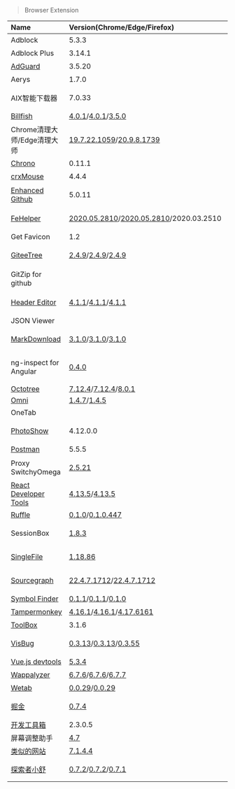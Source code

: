 > Browser Extension

| Name                        | Version(Chrome/Edge/Firefox)                                   | Description                         |
| :-------------------------- | :------------------------------------------------------------- | :---------------------------------- |
| Adblock                     | 5.3.3                                                          | 最佳广告拦截工具                    |
| Adblock Plus                | 3.14.1                                                         | 广告拦截                            |
| [AdGuard]                   | 3.5.20                                                         | 广告拦截器                          |
| Aerys                       | 1.7.0                                                          | 窗口标签管理器                      |
| AIX智能下载器               | 7.0.33                                                         | 高效实现网页内容的嗅探和下载        |
| [Billfish]                  | [4.0.1][BF-Chrome]/[4.0.1][BF-Edge]/[3.5.0][BF-Firefox]        | 免费素材管理工具                    |
| Chrome清理大师/Edge清理大师 | [19.7.22.1059][CM-Chrome]/[20.9.8.1739][CM-Edge]               | 一键清理浏览器垃圾                  |
| [Chrono]                    | 0.11.1                                                         | 下载管理器                          |
| [crxMouse]                  | 4.4.4                                                          | 鼠标手势                            |
| [Enhanced Github]           | 5.0.11                                                         | 提供GitHub附加组件的浏览器扩展      |
| [FeHelper]                  | [2020.05.2810][FH-Chrome]/[2020.05.2810][FH-Edge]/2020.03.2510 | Web开发者常用工具集                 |
| Get Favicon                 | 1.2                                                            | 获取网页的favicon                   |
| [GiteeTree]                 | [2.4.9][GT-Chrome]/[2.4.9][GT-Edge]/[2.4.9][GT-Firefox]        | 基于Octotree的码云文件树插件        |
| GitZip for github           |                                                                | 高速下载GitHub项目文件夹            |
| [Header Editor]             | [4.1.1][HE-Chrome]/[4.1.1][HE-Edge]/[4.1.1][HE-Firefox]        | 基于规则修改请求/响应头，进行重定向 |
| JSON Viewer                 |                                                                | 方便查看Json结构                    |
| [MarkDownload]              | [3.1.0][MD-Chrome]/[3.1.0][MD-Edge]/[3.1.0][MD-Firefox]        | 把HTML格式自动转换成Markdown格式    |
| ng-inspect for Angular      | [0.4.0][ng-inspect-for-angular-Chrome]                         | 用于调试Angular(1.x/4+/lvy)应用程序 |
| [Octotree]                  | [7.12.4][OT-Chrome]/[7.12.4][OT-Edge]/[8.0.1][OT-Firefox]      | GitHub Code Tree                    |
| [Omni]                      | [1.4.7][Omni-Chrome]/[1.4.5][Omni-Firefox]                     |                                     |
| OneTab                      |                                                                | 一键合并Tab                         |
| [PhotoShow]                 | 4.12.0.0                                                       | 悬浮快速查看网页原图                |
| [Postman]                   | 5.5.5                                                          | 网络API测试工具                     |
| Proxy SwitchyOmega          | [2.5.21][PS-Chrome]                                            | 快捷地管理和切换代理设置            |
| [React Developer Tools]     | [4.13.5][React-Chrome]/[4.13.5][React-Edge]                    | React开发工具                       |
| [Ruffle]                    | [0.1.0][Ruffle-Chrome]/[0.1.0.447][Ruffle-Firefox]             | Flash模拟器                         |
| SessionBox                  | [1.8.3][SB-Chrome]                                             | 在同个浏览器上多个账号无缝切换登录  |
| [SingleFile]                | [1.18.86][SingleFile-Chrome]                                   | 把网页完整保存到本地                |
| [Sourcegraph]               | [22.4.7.1712][SG-Chrome]/[22.4.7.1712][SG-Firefox]             | Web代码搜索浏览工具                 |
| [Symbol Finder]             | [0.1.1][SF-Chrome]/[0.1.1][SF-Edge]/[0.1.0][SF-Firefox]        | 轻松浏览和插入图标                  |
| [Tampermonkey]              | [4.16.1][TM-Chrome]/[4.16.1][TM-Edge]/[4.17.6161][TM-Firefox]  | 用户脚本管理器                      |
| [ToolBox]                   | 3.1.6                                                          | 常用工具                            |
| [VisBug]                    | [0.3.13][VB-Chrome]/[0.3.13][VB-Edge]/[0.3.55][VB-Firefox]     | 谷歌开源的网页设计分析调试插件      |
| [Vue.js devtools]           | [5.3.4][VD-Chrome]                                             | Vue开发工具                         |
| [Wappalyzer]                | [6.7.6][W-Chrome]/[6.7.6][W-Edge]/[6.7.7][W-Firefox]           | 识别网站技术栈                      |
| [Wetab]                     | [0.0.29][WT-Chrome]/[0.0.29][WT-Edge]                          | 小组件新标签页                      |
| [掘金]                      | [0.7.4][JJ-Edge]                                               | 聚合优质内容·快捷工具·常用网址      |
| [开发工具箱]                | 2.3.0.5                                                        | 软件开发小工具合集                  |
| 屏幕调整助手                | [4.7][屏幕调整助手-Chrome]                                     | 更改屏幕的大小                      |
| [类似的网站]                | [7.1.4.4][similar-Chrome]                                      | 发现相关网站                        |
| [探索者小舒]                | [0.7.2][XS-Chrome]/[0.7.2][XS-Edge]/[0.7.1][XS-Firefox]        | 强大快捷的搜索切换工具              |

[AdGuard]: https://adguard.com/zh_cn/adguard-browser-extension/overview.html '跳转主页'
[Billfish]: https://www.billfish.cn/ '跳转主页'
[BF-Chrome]: https://chrome.google.com/webstore/detail/billfish-free-material-ma/piohkopmiebhgodfkcfcmjbmgkcnjnmf '跳转Google Store'
[BF-Edge]: https://microsoftedge.microsoft.com/addons/detail/billfish-%E5%85%8D%E8%B4%B9%E7%B4%A0%E6%9D%90%E7%AE%A1%E7%90%86%E5%B7%A5%E5%85%B7v3/kjjmbhmmbfgbaannpbpoaabponeogaop?hl=zh-CN '跳转Microsoft Store'
[BF-Firefox]: https://addons.mozilla.org/zh-CN/firefox/addon/billfish-%E5%85%8D%E8%B4%B9%E5%9B%BE%E7%89%87%E7%AE%A1%E7%90%86%E9%87%87%E9%9B%86%E6%8F%92%E4%BB%B6/ '跳转Firefox Add-ons'
[CM-Chrome]: https://chrome.google.com/webstore/detail/clean-master-the-best-chr/eagiakjmjnblliacokhcalebgnhellfi '跳转Google Store'
[CM-Edge]: https://microsoftedge.microsoft.com/addons/detail/edge%E6%B8%85%E7%90%86%E5%A4%A7%E5%B8%88%EF%BC%9A%E4%B8%80%E9%94%AE%E6%B8%85%E7%90%86%E6%B5%8F%E8%A7%88%E5%99%A8%E5%9E%83%E5%9C%BE%EF%BC%8C%E8%AE%A9%E4%BD%A0%E7%9A%84edg/nlcebdoehkdiojeahkofcfnolkleembf '跳转Microsoft Store'
[Chrono]: https://www.chronodownloader.net/ '跳转主页'
[crxMouse]: https://crxmouse.com/zh-hans/ '跳转主页'
[Enhanced Github]: https://varunmalhotra.xyz/enhanced-github/ '跳转主页'
[FeHelper]: https://www.baidufe.com/fehelper '跳转主页'
[FH-Chrome]: https://chrome.google.com/webstore/detail/fehelper%E5%89%8D%E7%AB%AF%E5%8A%A9%E6%89%8B/pkgccpejnmalmdinmhkkfafefagiiiad '跳转Google Store'
[FH-Edge]: https://microsoftedge.microsoft.com/addons/detail/fehelper%E5%89%8D%E7%AB%AF%E5%8A%A9%E6%89%8B/feolnkbgcbjmamimpfcnklggdcbgakhe '跳转Microsoft Store'
[GiteeTree]: https://gitee.com/oschina/GitCodeTree '跳转主页'
[GT-Chrome]: https://chrome.google.com/webstore/detail/gitcodetree/inaaldjpdbkaodlmdcplgpoibohcmmlj '跳转Google Store'
[GT-Edge]: https://microsoftedge.microsoft.com/addons/detail/giteetree/ialknpjkghajbolmfcbklajihdimifdk '跳转Microsoft Store'
[GT-Firefox]: https://addons.mozilla.org/zh-CN/firefox/addon/giteetree/ '跳转Firefox Add-ons'
[ng-inspect-for-angular-Chrome]: https://chrome.google.com/webstore/detail/ng-inspect-for-angular1x4/onfmmmemcmipkohkkgofiojpiahbpogh '跳转Google Store'
[Header Editor]: https://he.firefoxcn.net/ '跳转主页'
[HE-Chrome]: https://chrome.google.com/webstore/detail/header-editor/eningockdidmgiojffjmkdblpjocbhgh '跳转Google Store'
[HE-Edge]: https://microsoftedge.microsoft.com/addons/detail/header-editor/afopnekiinpekooejpchnkgfffaeceko '跳转Microsoft Store'
[HE-Firefox]: https://addons.mozilla.org/zh-CN/firefox/addon/header-editor/ '跳转Firefox Add-ons'
[MarkDownload]: https://github.com/deathau/markdownload '跳转主页'
[MD-Chrome]: https://chrome.google.com/webstore/detail/markdownload-markdown-web/pcmpcfapbekmbjjkdalcgopdkipoggdi '跳转Google Store'
[MD-Edge]: https://microsoftedge.microsoft.com/addons/detail/markdownload-markdown-w/hajanaajapkhaabfcofdjgjnlgkdkknm '跳转Microsoft Store'
[MD-Firefox]: https://addons.mozilla.org/zh-CN/firefox/addon/markdownload/ '跳转Firefox Add-ons'
[Octotree]: https://www.octotree.io/ '跳转主页'
[OT-Chrome]: https://chrome.google.com/webstore/detail/octotree-github-code-tree/bkhaagjahfmjljalopjnoealnfndnagc '跳转Google Store'
[OT-Edge]: https://microsoftedge.microsoft.com/addons/detail/octotree-github-code-tr/joagmknfcgpikbadjkaikmnhpjadihjg '跳转Microsoft Store'
[OT-Firefox]: https://addons.mozilla.org/zh-CN/firefox/addon/octotree/ '跳转Firefox Add-ons'
[Omni]: https://github.com/alyssaxuu/omni '跳转主页'
[Omni-Chrome]: https://chrome.google.com/webstore/detail/omni/mapjgeachilmcbbokkgcbgpbakaaeehi '跳转Google Store'
[Omni-Firefox]: https://addons.mozilla.org/zh-CN/firefox/addon/omnisearch/ '跳转Firefox Add-ons'
[PhotoShow]: https://github.com/Mr-VincentW/PhotoShow '跳转主页'
[Postman]: https://www.postman.com/downloads/ '跳转主页'
[PS-Chrome]: https://chrome.google.com/webstore/detail/proxy-switchyomega/padekgcemlokbadohgkifijomclgjgif '跳转Google Store'
[React Developer Tools]: https://github.com/facebook/react '跳转主页'
[React-Chrome]: https://chrome.google.com/webstore/detail/react-developer-tools/fmkadmapgofadopljbjfkapdkoienihi '跳转Google Store'
[React-Edge]: https://microsoftedge.microsoft.com/addons/detail/react-developer-tools/gpphkfbcpidddadnkolkpfckpihlkkil '跳转Microsoft Store'
[Ruffle]: https://ruffle.rs/ '跳转主页'
[Ruffle-Chrome]: https://chrome.google.com/webstore/detail/ruffle/donbcfbmhbcapadipfkeojnmajbakjdc '跳转Google Store'
[Ruffle-Firefox]: https://addons.mozilla.org/zh-CN/firefox/addon/ruffle_rs/ '跳转Firefox Add-ons'
[SB-Chrome]: https://chrome.google.com/webstore/detail/sessionbox-multi-login-to/megbklhjamjbcafknkgmokldgolkdfig '跳转Google Store'
[SingleFile]: https://github.com/gildas-lormeau/SingleFile '跳转主页'
[SingleFile-Chrome]: https://chrome.google.com/webstore/detail/singlefile/mpiodijhokgodhhofbcjdecpffjipkle '跳转Google Store'
[Sourcegraph]: https://sourcegraph.com/ '跳转主页'
[SG-Chrome]: https://chrome.google.com/webstore/detail/sourcegraph/dgjhfomjieaadpoljlnidmbgkdffpack '跳转Google Store'
[SG-Firefox]: https://addons.mozilla.org/zh-CN/firefox/addon/sourcegraph-for-firefox/ '跳转Firefox Add-ons'
[Tampermonkey]: https://www.tampermonkey.net/ '跳转主页'
[TM-Chrome]: https://chrome.google.com/webstore/detail/tampermonkey/dhdgffkkebhmkfjojejmpbldmpobfkfo '跳转Google Store'
[TM-Edge]: https://microsoftedge.microsoft.com/addons/detail/tampermonkey/iikmkjmpaadaobahmlepeloendndfphd '跳转Microsoft Store'
[TM-Firefox]: https://addons.mozilla.org/zh-CN/firefox/addon/tampermonkey/ '跳转Firefox Add-ons'
[ToolBox]: http://chenapp.com/chrome/developtools '跳转主页'
[VisBug]: https://github.com/GoogleChromeLabs/ProjectVisBug '跳转主页'
[VB-Chrome]: https://chrome.google.com/webstore/detail/cdockenadnadldjbbgcallicgledbeoc '跳转Google Store'
[VB-Edge]: https://microsoftedge.microsoft.com/addons/detail/visbug/kdmdoinnkaeognnpegpkepdnggeaodkn  '跳转Microsoft Store'
[VB-Firefox]: https://addons.mozilla.org/zh-CN/firefox/addon/visbug/ '跳转Firefox Add-ons'
[Vue.js devtools]: https://devtools.vuejs.org/ '跳转主页'
[VD-Chrome]: https://chrome.google.com/webstore/detail/vuejs-devtools/nhdogjmejiglipccpnnnanhbledajbpd '跳转Google Store'
[Wappalyzer]: https://www.wappalyzer.com/ '跳转主页'
[W-Chrome]: https://chrome.google.com/webstore/detail/wappalyzer/gppongmhjkpfnbhagpmjfkannfbllamg '跳转Google Store'
[W-Edge]: https://microsoftedge.microsoft.com/addons/detail/wappalyzer/mnbndgmknlpdjdnjfmfcdjoegcckoikn '跳转Microsoft Store'
[W-Firefox]: https://addons.mozilla.org/zh-CN/firefox/addon/wappalyzer/ '跳转Firefox Add-ons'
[Wetab]: https://www.wetab.link/ '跳转主页'
[WT-Chrome]: https://chrome.google.com/webstore/detail/wetab-%E6%96%B0%E6%A0%87%E7%AD%BE%E9%A1%B5/aikflfpejipbpjdlfabpgclhblkpaafo '跳转Google Store'
[WT-Edge]: https://microsoftedge.microsoft.com/addons/detail/wetab-%E6%96%B0%E6%A0%87%E7%AD%BE%E9%A1%B5/bpelnogcookhocnaokfpoeinibimbeff '跳转Microsoft Store'
[掘金]: https://juejin.cn/extension '跳转主页'
[JJ-Edge]: https://microsoftedge.microsoft.com/addons/detail/%E7%A8%80%E5%9C%9F%E6%8E%98%E9%87%91/iblloeofmdhfkbkpjkkombjngddeocjk '跳转Microsoft Store'
[开发工具箱]: https://www.box3.cn/ '跳转主页'
[屏幕调整助手-Chrome]: https://chrome.google.com/webstore/detail/%E5%B1%8F%E5%B9%95%E8%B0%83%E6%95%B4%E5%8A%A9%E6%89%8B/ajgidahckhliegaonfgbialbcpcljach '跳转Google Store'
[类似的网站]: https://www.similarsites.com/ '跳转主页'
[similar-Chrome]: https://chrome.google.com/webstore/detail/similar-sites-discover-re/necpbmbhhdiplmfhmjicabdeighkndkn '跳转Google Store'
[Symbol Finder]: https://mybrowseraddon.com/symbol-finder.html '跳转主页'
[SF-Chrome]: https://chrome.google.com/webstore/detail/symbol-finder/jkkcdhfbndheafipanegbnmhledmdcjj '跳转Google Store'
[SF-Edge]: https://microsoftedge.microsoft.com/addons/detail/symbol-finder/jkgpgpgilkkfmejondehknfkobjcdbgg '跳转Microsoft Store'
[SF-Firefox]: https://addons.mozilla.org/zh-CN/firefox/addon/symbol-finder/ '跳转Firefox Add-ons'
[探索者小舒]: https://ex.xiaoshu.app/ '跳转主页'
[XS-Chrome]: https://chrome.google.com/webstore/detail/lcalpcoppmdamffdmmchmadbpaoibaep '跳转Google Store'
[XS-Edge]: https://microsoftedge.microsoft.com/addons/detail/%E6%8E%A2%E7%B4%A2%E8%80%85%E5%B0%8F%E8%88%92/coneollgjonabefaacemccaknmicmncj '跳转Microsoft Store'
[XS-Firefox]: https://addons.mozilla.org/zh-CN/firefox/addon/explorer-xiaoshu/ '跳转Firefox Add-ons'
